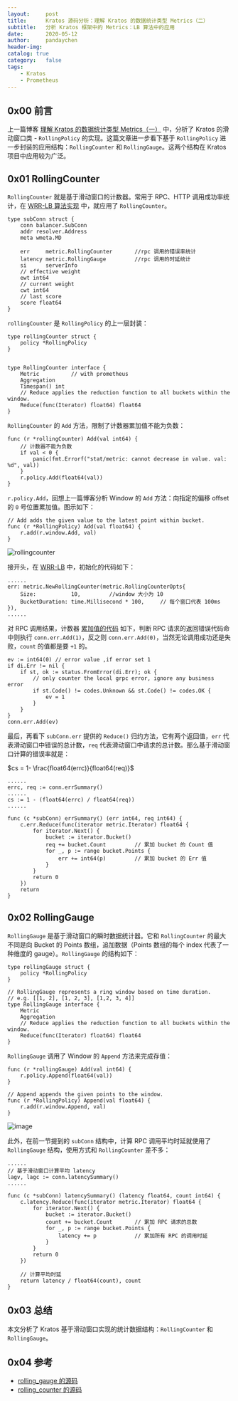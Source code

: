 ```yaml
---
layout:     post
title:      Kratos 源码分析：理解 Kratos 的数据统计类型 Metrics（二）
subtitle:   分析 Kratos 框架中的 Metrics：LB 算法中的应用
date:       2020-05-12
author:     pandaychen
header-img:
catalog: true
category:   false
tags:
    - Kratos
    - Prometheus
---
```


##  0x00    前言
上一篇博客 [理解 Kratos 的数据统计类型 Metrics（一）](https://pandaychen.github.io/2020/04/12/KRATOS-METRICS-ANALYSIS/) 中，分析了 Kratos 的滑动窗口类 - `RollingPolicy` 的实现。这篇文章进一步看下基于 `RollingPolicy` 进一步封装的应用结构：`RollingCounter` 和 `RollingGauge`。这两个结构在 Kratos 项目中应用较为广泛。

##  0x01    RollingCounter
`RollingCounter` 就是基于滑动窗口的计数器。常用于 RPC、HTTP 调用成功率统计，在 [WRR-LB 算法实现](https://github.com/go-kratos/kratos/blob/master/pkg/net/rpc/warden/balancer/wrr/wrr.go#L56) 中，就应用了 `RollingCounter`。

```golang
type subConn struct {
	conn balancer.SubConn
	addr resolver.Address
	meta wmeta.MD

	err     metric.RollingCounter		//rpc 调用的错误率统计
	latency metric.RollingGauge			//rpc 调用的时延统计
	si      serverInfo
	// effective weight
	ewt int64
	// current weight
	cwt int64
	// last score
	score float64
}
```

`rollingCounter` 是 `RollingPolicy` 的上一层封装：

```golang
type rollingCounter struct {
	policy *RollingPolicy
}


type RollingCounter interface {
	Metric			// with prometheus
	Aggregation
	Timespan() int
	// Reduce applies the reduction function to all buckets within the window.
	Reduce(func(Iterator) float64) float64
}
```

`RollingCounter` 的 `Add` 方法，限制了计数器累加值不能为负数：

```golang
func (r *rollingCounter) Add(val int64) {
    // 计数器不能为负数
	if val < 0 {
		panic(fmt.Errorf("stat/metric: cannot decrease in value. val: %d", val))
	}
	r.policy.Add(float64(val))
}
```

`r.policy.Add`，回想上一篇博客分析 Window 的 `Add` 方法：向指定的偏移 offset 的 `0` 号位置累加值。图示如下：
```golang
// Add adds the given value to the latest point within bucket.
func (r *RollingPolicy) Add(val float64) {
	r.add(r.window.Add, val)
}
```

![rollingcounter](https://raw.githubusercontent.com/pandaychen/pandaychen.github.io/master/blog_img/kratos/breaker/rollingcounter.png)

接开头，在 [WRR-LB](https://github.com/go-kratos/kratos/blob/master/pkg/net/rpc/warden/balancer/wrr/wrr.go#L158) 中，初始化的代码如下：
```golang
......
err: metric.NewRollingCounter(metric.RollingCounterOpts{
	Size:           10,			//window 大小为 10
	BucketDuration: time.Millisecond * 100,		// 每个窗口代表 100ms
}),
......
```

对 RPC 调用结果，计数器 [累加值的代码](https://github.com/go-kratos/kratos/blob/master/pkg/net/rpc/warden/balancer/wrr/wrr.go#L236) 如下，判断 RPC 请求的返回错误代码命中则执行 `conn.err.Add(1)`，反之则 `conn.err.Add(0)`，当然无论调用成功还是失败，`count` 的值都是要 `+1` 的。
```golang
ev := int64(0) // error value ,if error set 1
if di.Err != nil {
	if st, ok := status.FromError(di.Err); ok {
		// only counter the local grpc error, ignore any business error
		if st.Code() != codes.Unknown && st.Code() != codes.OK {
			ev = 1
		}
	}
}
conn.err.Add(ev)
```

最后，再看下 `subConn.err` 提供的 `Reduce()` 归约方法，它有两个返回值，`err` 代表滑动窗口中错误的总计数，`req` 代表滑动窗口中请求的总计数。那么基于滑动窗口计算的错误率就是：

$cs = 1- \frac{float64(errc)}{float64(req)}$

```golang
......
errc, req := conn.errSummary()
......
cs := 1 - (float64(errc) / float64(req))
......

func (c *subConn) errSummary() (err int64, req int64) {
	c.err.Reduce(func(iterator metric.Iterator) float64 {
		for iterator.Next() {
			bucket := iterator.Bucket()
			req += bucket.Count			// 累加 bucket 的 Count 值
			for _, p := range bucket.Points {
				err += int64(p)			// 累加 bucket 的 Err 值
			}
		}
		return 0
	})
	return
}
```

##  0x02    RollingGauge
`RollingGauge` 是基于滑动窗口的瞬时数据统计器。它和 `RollingCounter` 的最大不同是向 Bucket 的 Points 数组，追加数据（Points 数组的每个 index 代表了一种维度的 gauge）。`RollingGauge` 的结构如下：

```golang
type rollingGauge struct {
	policy *RollingPolicy
}

// RollingGauge represents a ring window based on time duration.
// e.g. [[1, 2], [1, 2, 3], [1,2, 3, 4]]
type RollingGauge interface {
	Metric
	Aggregation
	// Reduce applies the reduction function to all buckets within the window.
	Reduce(func(Iterator) float64) float64
}
```

`RollingGauge` 调用了 Window 的 `Append` 方法来完成存值：

```golang
func (r *rollingGauge) Add(val int64) {
	r.policy.Append(float64(val))
}
```

```golang
// Append appends the given points to the window.
func (r *RollingPolicy) Append(val float64) {
	r.add(r.window.Append, val)
}
```

![image](https://raw.githubusercontent.com/pandaychen/pandaychen.github.io/master/blog_img/kratos/breaker/rollinggauge.png)

此外，在前一节提到的 `subConn` 结构中，计算 RPC 调用平均时延就使用了 `RollingGauge` 结构，使用方式和 `RollingCounter` 差不多：
```golang
......
// 基于滑动窗口计算平均 latency
lagv, lagc := conn.latencySummary()
......

func (c *subConn) latencySummary() (latency float64, count int64) {
	c.latency.Reduce(func(iterator metric.Iterator) float64 {
		for iterator.Next() {
			bucket := iterator.Bucket()
			count += bucket.Count		// 累加 RPC 请求的总数
			for _, p := range bucket.Points {
				latency += p			// 累加所有 RPC 的调用时延
			}
		}
		return 0
	})

	// 计算平均时延
	return latency / float64(count), count
}
```

##	0x03	总结
本文分析了 Kratos 基于滑动窗口实现的统计数据结构：`RollingCounter` 和 `RollingGauge`。

##  0x04	参考
-   [rolling_gauge 的源码](https://github.com/go-kratos/kratos/blob/master/pkg/stat/metric/rolling_gauge.go)
-   [rolling_counter 的源码](https://github.com/go-kratos/kratos/blob/master/pkg/stat/metric/rolling_counter.go)